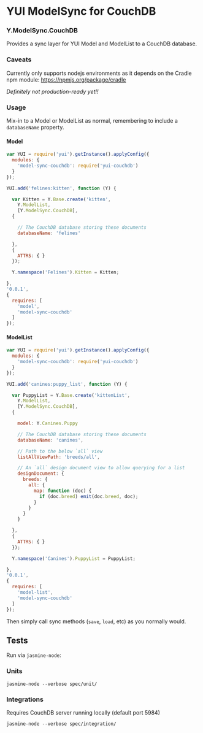 # YUI ModelSync for CouchDB

### Y.ModelSync.CouchDB

Provides a sync layer for YUI Model and ModelList to a CouchDB database.

### Caveats

Currently only supports nodejs environments as it depends on the Cradle npm module: https://npmjs.org/package/cradle

_Definitely not production-ready yet!!_

### Usage

Mix-in to a Model or ModelList as normal, remembering to include a `databaseName` property.

#### Model
```javascript
var YUI = require('yui').getInstance().applyConfig({
  modules: {
    'model-sync-couchdb': require('yui-couchdb')
  }
});

YUI.add('felines:kitten', function (Y) {

  var Kitten = Y.Base.create('kitten',
    Y.ModelList,
    [Y.ModelSync.CouchDB],
  {

    // The CouchDB database storing these documents
    databaseName: 'felines'

  },
  {
    ATTRS: { }
  });

  Y.namespace('Felines').Kitten = Kitten;

},
'0.0.1',
{
  requires: [
    'model',
    'model-sync-couchdb'
  ]
});
```

#### ModelList
```javascript
var YUI = require('yui').getInstance().applyConfig({
  modules: {
    'model-sync-couchdb': require('yui-couchdb')
  }
});

YUI.add('canines:puppy_list', function (Y) {

  var PuppyList = Y.Base.create('kittenList',
    Y.ModelList,
    [Y.ModelSync.CouchDB],
  {

    model: Y.Canines.Puppy

    // The CouchDB database storing these documents
    databaseName: 'canines',

    // Path to the below `all` view
    listAllViewPath: 'breeds/all',

    // An `all` design document view to allow querying for a list
    designDocument: {
      breeds: {
        all: {
          map: function (doc) {
            if (doc.breed) emit(doc.breed, doc);
          }
        }
      }
    }

  },
  {
    ATTRS: { }
  });

  Y.namespace('Canines').PuppyList = PuppyList;

},
'0.0.1',
{
  requires: [
    'model-list',
    'model-sync-couchdb'
  ]
});
```

Then simply call sync methods (`save`, `load`, etc)  as you normally would.

## Tests

Run via `jasmine-node`:

### Units

    jasmine-node --verbose spec/unit/

### Integrations

Requires CouchDB server running locally (default port 5984)

    jasmine-node --verbose spec/integration/


